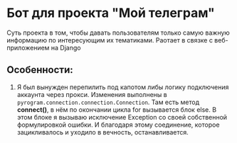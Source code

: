 # Бот для проекта "Мой телеграм"
Суть проекта в том, чтобы давать пользователям только самую важную информацию по интересующим их тематиками. Раотает в связке с веб-приложением на Django

## Особенности:
1. Я был вынужден перепилить под капотом либы логику подключения аккаунта через прокси. Изменения выполнены в ```pyrogram.connection.connection.Connection```. Там есть метод **connect()**, в нём по окончании цикла for вызывается блок else. В этом блоке я вызываю исключение Exception со своей собственной формулировкой ошибки. И благодаря этому соединение, которое зацикливалось и уходило в вечность, останавливается. 